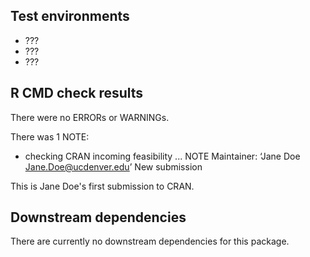 ## Test environments
* ??? 
* ???
* ???

## R CMD check results
There were no ERRORs or WARNINGs. 

There was 1 NOTE:

* checking CRAN incoming feasibility ... NOTE
Maintainer: ‘Jane Doe <Jane.Doe@ucdenver.edu>’
New submission

This is Jane Doe's first submission to CRAN.

## Downstream dependencies
There are currently no downstream dependencies for this package.


